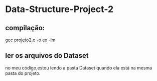 # Data-Structure-Project-2
 ## compilação:
gcc projeto2.c -o ex -lm
## ler os arquivos do Dataset
no meu código,estou lendo a pasta Dataset quando ela está na mesma pasta do projeto.
